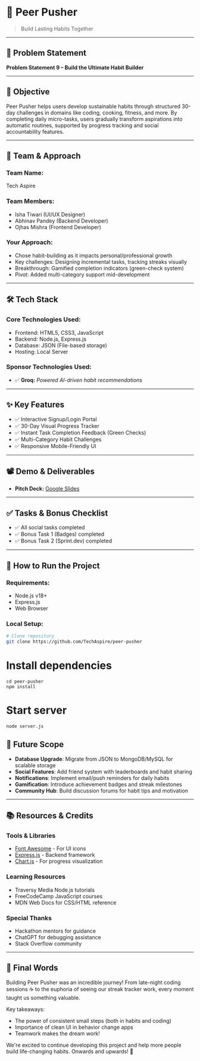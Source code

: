 # 🚀 Peer Pusher

> Build Lasting Habits Together

---

## 📌 Problem Statement

**Problem Statement 9 – Build the Ultimate Habit Builder**

---

## 🎯 Objective

Peer Pusher helps users develop sustainable habits through structured 30-day challenges in domains like coding, cooking, fitness, and more. By completing daily micro-tasks, users gradually transform aspirations into automatic routines, supported by progress tracking and social accountability features.

---

## 🧠 Team & Approach

### Team Name:  
Tech Aspire

### Team Members:  
- Isha Tiwari (UI/UX Designer)
- Abhinav Pandey (Backend Developer)
- Ojhas Mishra (Frontend Developer)

### Your Approach:  
- Chose habit-building as it impacts personal/professional growth
- Key challenges: Designing incremental tasks, tracking streaks visually
- Breakthrough: Gamified completion indicators (green-check system)
- Pivot: Added multi-category support mid-development

---

## 🛠️ Tech Stack

### Core Technologies Used:
- Frontend: HTML5, CSS3, JavaScript
- Backend: Node.js, Express.js
- Database: JSON (File-based storage)
- Hosting: Local Server

### Sponsor Technologies Used:
- ✅ **Groq:** _Powered AI-driven habit recommendations_

---

## ✨ Key Features

- ✅ Interactive Signup/Login Portal
- ✅ 30-Day Visual Progress Tracker
- ✅ Instant Task Completion Feedback (Green Checks)
- ✅ Multi-Category Habit Challenges
- ✅ Responsive Mobile-Friendly UI



---

## 📽️ Demo & Deliverables

- **Pitch Deck:** [Google Slides](https://drive.google.com/file/d/1GJV0P59yxn8XLHxuTihD863ADSn7tp9s/view?usp=sharing)

---

## ✅ Tasks & Bonus Checklist

- ✅ All social tasks completed
- ✅ Bonus Task 1 (Badges) completed
- ✅ Bonus Task 2 (Sprint.dev) completed

---

## 🧪 How to Run the Project

### Requirements:
- Node.js v18+
- Express.js
- Web Browser

### Local Setup:
```bash
# Clone repository
git clone https://github.com/TechAspire/peer-pusher
```
# Install dependencies
```
cd peer-pusher
npm install
```
# Start server
```
node server.js
```
## 🚀 Future Scope

- **Database Upgrade**: Migrate from JSON to MongoDB/MySQL for scalable storage
- **Social Features**: Add friend system with leaderboards and habit sharing
- **Notifications**: Implement email/push reminders for daily habits
- **Gamification**: Introduce achievement badges and streak milestones
- **Community Hub**: Build discussion forums for habit tips and motivation

---

## 📚 Resources & Credits

### Tools & Libraries
- [Font Awesome](https://fontawesome.com) - For UI icons
- [Express.js](https://expressjs.com) - Backend framework
- [Chart.js](https://www.chartjs.org) - For progress visualization

### Learning Resources
- Traversy Media Node.js tutorials
- FreeCodeCamp JavaScript courses
- MDN Web Docs for CSS/HTML reference

### Special Thanks
- Hackathon mentors for guidance
- ChatGPT for debugging assistance
- Stack Overflow community

---

## 🎉 Final Words

Building Peer Pusher was an incredible journey! From late-night coding sessions ☕ to the euphoria of seeing our streak tracker work, every moment taught us something valuable. 

Key takeaways:
- The power of consistent small steps (both in habits and coding)
- Importance of clean UI in behavior change apps
- Teamwork makes the dream work!

We're excited to continue developing this project and help more people build life-changing habits. Onwards and upwards! 🚀
